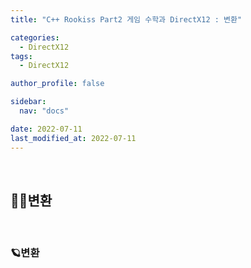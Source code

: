 ```yaml
---
title: "C++ Rookiss Part2 게임 수학과 DirectX12 : 변환"

categories:
  - DirectX12
tags:
  - DirectX12

author_profile: false

sidebar:
  nav: "docs"

date: 2022-07-11
last_modified_at: 2022-07-11
---
```


<br>


## 🙇‍♀️변환


<br>


### 🪐변환